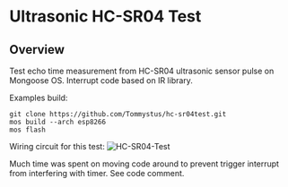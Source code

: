 # Ultrasonic HC-SR04 Test

## Overview

Test echo time measurement from HC-SR04 ultrasonic sensor pulse on Mongoose OS.  Interrupt code based on IR library.

Examples build:
```
git clone https://github.com/Tommystus/hc-sr04test.git
mos build --arch esp8266
mos flash
```

Wiring circuit for this test:
![HC-SR04-Test](hc-sr04test/HC-SR04-Test.png)

Much time was spent on moving code around to prevent trigger interrupt from interfering with timer.  See code comment.

